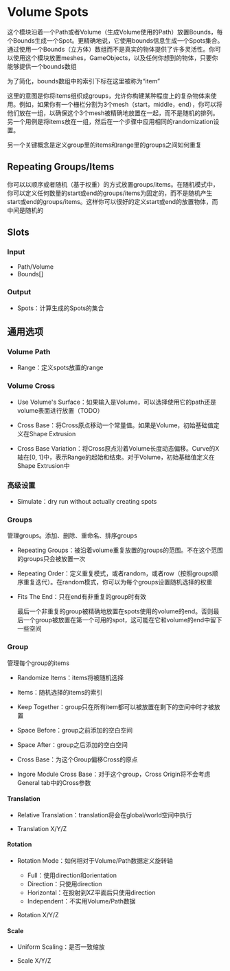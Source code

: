 # Volume Spots

这个模块沿着一个Path或者Volume（生成Volume使用的Path）放置Bounds，每个Bounds生成一个Spot。更精确地说，它使用bounds信息生成一个Spots集合。通过使用一个Bounds（立方体）数组而不是真实的物体提供了许多灵活性。你可以使用这个模块放置meshes，GameObjects，以及任何你想到的物体，只要你能够提供一个bounds数组

为了简化，bounds数组中的索引下标在这里被称为“item”

这里的意图是你将items组织成groups，允许你构建某种程度上的复杂物体来使用。例如，如果你有一个栅栏分割为3个mesh（start，middle，end），你可以将他们放在一组，以确保这个3个mesh被精确地放置在一起，而不是随机的排列。另一个用例是将items放在一组，然后在一个步骤中应用相同的randomization设置。

另一个关键概念是定义group里的items和range里的groups之间如何重复

## Repeating Groups/Items

你可以以顺序或者随机（基于权重）的方式放置groups/items。在随机模式中，你可以定义任何数量的start或end的groups/items为固定的，而不是随机产生start或end的groups/items。这样你可以很好的定义start或end的放置物体，而中间是随机的

## Slots

### Input

- Path/Volume
- Bounds[]

### Output

- Spots：计算生成的Spots的集合

## 通用选项

### Volume Path

- Range：定义spots放置的range

### Volume Cross

- Use Volume's Surface：如果输入是Volume，可以选择使用它的path还是volume表面进行放置（TODO）

- Cross Base：将Cross原点移动一个常量值。如果是Volume，初始基础值定义在Shape Extrusion

- Cross Base Variation：将Cross原点沿着Volume长度动态偏移。Curve的X轴在[0, 1]中，表示Range的起始和结束。对于Volume，初始基础值定义在Shape Extrusion中

### 高级设置

- Simulate：dry run without actually creating spots

### Groups

管理groups。添加、删除、重命名、排序groups

- Repeating Groups：被沿着volume重复放置的groups的范围。不在这个范围的groups只会被放置一次

- Repeating Order：定义重复模式，或者random，或者row（按照groups顺序重复迭代）。在random模式，你可以为每个groups设置随机选择的权重

- Fits The End：只在end有非重复的group时有效

    最后一个非重复的group被精确地放置在spots使用的volume的end。否则最后一个group被放置在第一个可用的spot，这可能在它和volume的end中留下一些空间

### Group

管理每个group的items

- Randomize Items：items将被随机选择

- Items：随机选择的items的索引

- Keep Together：group只在所有item都可以被放置在剩下的空间中时才被放置

- Space Before：group之前添加的空白空间

- Space After：group之后添加的空白空间

- Cross Base：为这个Group偏移Cross的原点

- Ingore Module Cross Base：对于这个group，Cross Origin将不会考虑General tab中的Cross参数

#### Translation

- Relative Translation：translation将会在global/world空间中执行

- Translation X/Y/Z

#### Rotation

- Rotation Mode：如何相对于Volume/Path数据定义旋转轴

  - Full：使用direction和orientation
  - Direction：只使用direction
  - Horizontal：在投射到XZ平面后只使用direction
  - Independent：不实用Volume/Path数据

- Rotation X/Y/Z

#### Scale

- Uniform Scaling：是否一致缩放

- Scale X/Y/Z
